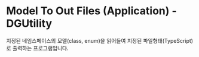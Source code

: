 # Model To Out Files (Application) - DGUtility

지정된 네임스페이스의 모델(class, enum)을 읽어들여 지정된 파일형태(TypeScript)로 출력하는 프로그램입니다.

